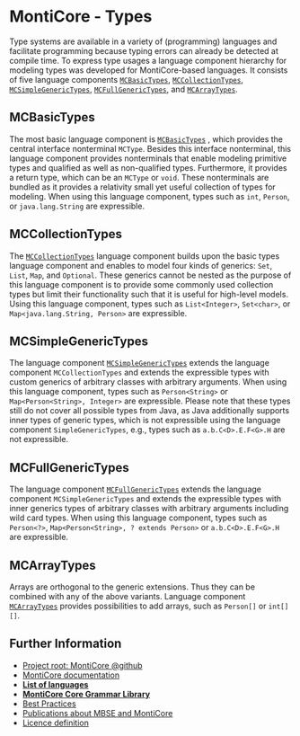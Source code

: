 <!-- (c) https://github.com/MontiCore/monticore -->

<!-- This is a MontiCore stable explanation. -->

# MontiCore - Types

Type systems are available in a variety of (programming) languages and 
facilitate programming because typing errors can already be detected at compile 
time. To express type usages a language component 
hierarchy for modeling types was developed for MontiCore-based languages. It 
consists of five language components
[`MCBasicTypes`](MCBasicTypes.mc4), 
[`MCCollectionTypes`](MCCollectionTypes.mc4), 
[`MCSimpleGenericTypes`](MCSimpleGenericTypes.mc4),
[`MCFullGenericTypes`](MCFullGenericTypes.mc4), and
[`MCArrayTypes`](MCArrayTypes.mc4).
 
## MCBasicTypes

The most basic language component is [`MCBasicTypes`](MCBasicTypes.mc4) , which provides the central 
interface nonterminal `MCType`. Besides this interface 
nonterminal, this language component provides nonterminals that enable 
modeling primitive types and qualified as well as non-qualified types. 
Furthermore, it provides a return type, which can be an `MCType` or 
`void`. These nonterminals are bundled as it provides a relativity small 
yet useful collection of types for modeling.
When using this language component, types such as `int`, 
`Person`, or `java.lang.String` are expressible.

## MCCollectionTypes

The [`MCCollectionTypes`](MCCollectionTypes.mc4) language component builds upon the 
basic types language component and enables to model four kinds of generics: 
`Set`, `List`, `Map`, and `Optional`. 
These generics cannot be nested as the purpose of this language component is to 
provide some commonly used collection types but limit their functionality such 
that it is useful for high-level models. Using this language component, types 
such as `List<Integer>`, `Set<char>`, or 
`Map<java.lang.String, Person>` are expressible.

## MCSimpleGenericTypes

The language component [`MCSimpleGenericTypes`](MCSimpleGenericTypes.mc4)
 extends the language 
component `MCCollectionTypes` and extends the expressible types with 
custom generics of arbitrary classes with 
arbitrary arguments. When using this language component, types such 
as `Person<String>` or `Map<Person<String>, Integer>` are 
expressible. Please note that these types still do not cover all 
possible types 
from Java, as Java additionally supports inner types of generic types, 
which is not expressible using the language component 
`SimpleGenericTypes`, e.g., types such as `a.b.C<D>.E.F<G>.H` are 
not expressible. 

## MCFullGenericTypes

The language component [`MCFullGenericTypes`](MCFullGenericTypes.mc4) 
extends the language 
component `MCSimpleGenericTypes` and extends the expressible types with 
inner generics types of arbitrary classes with 
arbitrary arguments including wild card types. When using this language component,
types such as `Person<?>`, `Map<Person<String>, ? extends Person>` or `a.b.C<D>.E.F<G>.H` are expressible.

## MCArrayTypes

Arrays are orthogonal to the generic extensions. Thus
they can be combined with any of the above variants.
Language component [`MCArrayTypes`](MCArrayTypes.mc4) provides 
possibilities to add arrays, such as `Person[]` or `int[][]`.

## Further Information

* [Project root: MontiCore @github](https://github.com/MontiCore/monticore)
* [MontiCore documentation](http://www.monticore.de/)
* [**List of languages**](https://github.com/MontiCore/monticore/blob/dev/docs/Languages.md)
* [**MontiCore Core Grammar Library**](https://github.com/MontiCore/monticore/blob/dev/monticore-grammar/src/main/grammars/de/monticore/Grammars.md)
* [Best Practices](https://github.com/MontiCore/monticore/blob/dev/docs/BestPractices.md)
* [Publications about MBSE and MontiCore](https://www.se-rwth.de/publications/)
* [Licence definition](https://github.com/MontiCore/monticore/blob/master/00.org/Licenses/LICENSE-MONTICORE-3-LEVEL.md)

